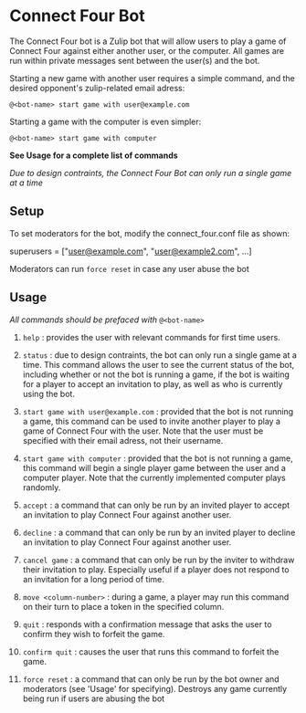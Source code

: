 # Connect Four Bot

The Connect Four bot is a Zulip bot that will allow users
to play a game of Connect Four against either another user,
or the computer. All games are run within private messages
sent between the user(s) and the bot.

Starting a new game with another user requires a simple command,
and the desired opponent's zulip-related email adress:

```
@<bot-name> start game with user@example.com
```

Starting a game with the computer is even simpler:

```
@<bot-name> start game with computer
```

**See Usage for a complete list of commands**

*Due to design contraints, the Connect Four Bot
can only run a single game at a time*

## Setup

To set moderators for the bot, modify the connect_four.conf
file as shown:

superusers = ["user@example.com", "user@example2.com", ...]

Moderators can run ```force reset``` in case any user abuse the bot

## Usage

*All commands should be prefaced with* ```@<bot-name>```

1. ```help``` : provides the user with relevant
commands for first time users.

2. ```status``` : due to design contraints, the
bot can only run a single game at a time. This command allows
the user to see the current status of the bot, including
whether or not the bot is running a game, if the bot is waiting
for a player to accept an invitation to play, as well as who
is currently using the bot.

3. ```start game with user@example.com``` : provided
that the bot is not running a game, this command can be used to
invite another player to play a game of Connect Four with the user.
Note that the user must be specified with their email adress, not
their username.

4. ```start game with computer``` : provided that the bot is not
running a game, this command will begin a single player game
between the user and a computer player. Note that the currently
implemented computer plays randomly.

5. ```accept``` : a command that can only be run by an invited
player to accept an invitation to play Connect Four against
another user.

6. ```decline``` : a command that can only be run by an invited
player to decline an invitation to play Connect Four against
another user.

7. ```cancel game``` : a command that can only be run by the
inviter to withdraw their invitation to play. Especially
useful if a player does not respond to an invitation for a
long period of time.

8. ```move <column-number>``` : during a game, a player may run
this command on their turn to place a token in the specified
column.

9. ```quit``` : responds with a confirmation message that asks
the user to confirm they wish to forfeit the game.

10. ```confirm quit``` : causes the user that runs this command
to forfeit the game.

11. ```force reset``` : a command that can only be run by the bot
owner and moderators (see 'Usage' for specifying). Destroys any
game currently being run if users are abusing the bot
